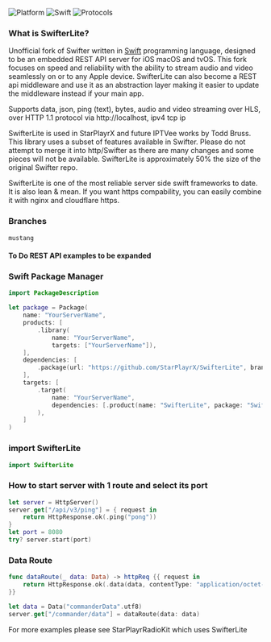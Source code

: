 ![Platform](https://img.shields.io/badge/Platform-iOS%20macOS%20tvOS-4BC51D.svg?style=flat)
![Swift](https://img.shields.io/badge/Swift-5.6-4BC51D.svg?style=flat)
![Protocols](https://img.shields.io/badge/Protocols-HTTP%201.1-4BC51D.svg?style=flat)

### What is SwifterLite?

Unofficial fork of Swifter written in [Swift](https://developer.apple.com/swift/) programming language, designed to be an embedded REST API server for iOS macOS and tvOS. This fork focuses on speed and reliability with the ability to stream audio and video seamlessly on or to any Apple device. SwifterLite can also become a REST api middleware and use it as an abstraction layer making it easier to update the middleware instead if your main app. 

Supports data, json, ping (text), bytes, audio and video streaming over HLS, over HTTP 1.1 protocol via http://localhost, ipv4 tcp ip

SwifterLite is used in StarPlayrX and future IPTVee works by Todd Bruss. This library uses a subset of features available in Swifter. Please do not attempt to merge it into http/Swifter as there are many changes and some pieces will not be available. SwifterLite is approximately 50% the size of the original Swifter repo. 

SwifterLite is one of the most reliable server side swift frameworks to date. It is also lean & mean. If you want https compability, you can easily combine it with nginx and cloudflare https.

### Branches
`mustang`

#### To Do REST API examples to be expanded


### Swift Package Manager
```swift
import PackageDescription

let package = Package(
    name: "YourServerName",
    products: [
        .library(
            name: "YourServerName",
            targets: ["YourServerName"]),
    ],
    dependencies: [
        .package(url: "https://github.com/StarPlayrX/SwifterLite", branch: "mustang")
    ],
    targets: [
        .target(
            name: "YourServerName",
            dependencies: [.product(name: "SwifterLite", package: "SwifterLite")]
        ),
    ]
)
```

### import SwifterLite
```swift
import SwifterLite
```

### How to start server with 1 route and select its port
```swift
let server = HttpServer()
server.get["/api/v3/ping"] = { request in
    return HttpResponse.ok(.ping("pong"))
}
let port = 8080
try? server.start(port)
```

### Data Route
```swift
func dataRoute(_ data: Data) -> httpReq {{ request in
    return HttpResponse.ok(.data(data, contentType: "application/octet-stream"))
}}

let data = Data("commanderData".utf8)
server.get["/commander/data"] = dataRoute(data: data)
```

For more examples please see StarPlayrRadioKit which uses SwifterLite
